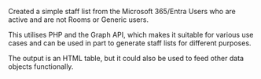 Created a simple staff list from the Microsoft 365/Entra Users who are active and are not Rooms or Generic users.

This utilises PHP and the Graph API, which makes it suitable for various use cases and can be used in part to generate staff lists for different purposes.

The output is an HTML table, but it could also be used to feed other data objects functionally.
